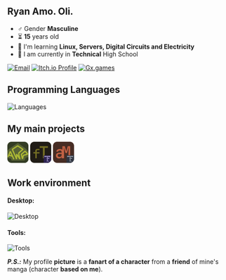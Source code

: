 ## Ryan Amo. Oli.
- ♂️ Gender **Masculine**
- ⏳ **15** years old
- 🌱 I'm learning **Linux, Servers, Digital Circuits and Electricity**
- 🏫 I am currently in **Technical** High School

[![Email](https://img.shields.io/badge/Contact_Email-blue?style=for-the-badge&logo=maildotcom&logoColor=white)](mailto:ryanamorimcontato@email.com)
[![Itch.io Profile](https://img.shields.io/badge/Itch.io-Profile-fa5c5c?style=for-the-badge&logo=itch.io&logoColor=white)](https://moon2501.itch.io/)
[![Gx.games](https://img.shields.io/badge/Gx.games-EonTailor-fb8b6b?style=for-the-badge&logo=opera&logoColor=white)](https://gx.games/studios/458ae6ee-8c67-4584-a7b0-c0be620b83f3/)
## Programming Languages
![Languages](https://skillicons.dev/icons?i=py,js,html,cpp)
## My main projects
[![AssistRpg](images/assistrpg.png)](https://github.com/moon2501ry/assistant-rpg)
[![FastText](images/fasttext.png)](https://github.com/moon2501ry/fast-text)
[![AutoMsg](images/automsg.png)](https://github.com/moon2501ry/msgs-bot-zap)
## Work environment
#### Desktop:
![Desktop](https://skillicons.dev/icons?i=linux,bash,debian,ubuntu,windows)
#### Tools:
![Tools](https://skillicons.dev/icons?i=vscode,sublime,vim,gamemakerstudio,git,github)

***P.S.:*** My profile **picture** is a **fanart of a character** from a **friend** of mine's manga (character **based on me**).
